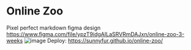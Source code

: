 # Online Zoo
Pixel perfect markdown figma design https://www.figma.com/file/ypzT9idgAILaSRVRmDAJxn/online-zoo-3-weeks
![image](https://user-images.githubusercontent.com/45349348/229701838-1fed1b78-b00e-4fbb-943b-165341933133.png)
Deploy: https://sunnyfur.github.io/online-zoo/

